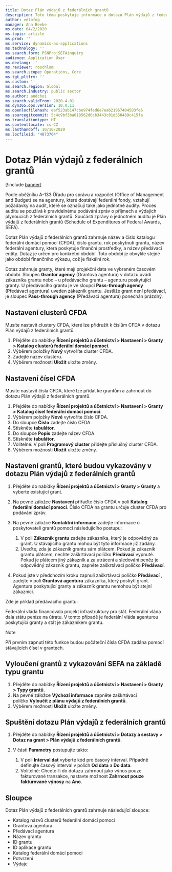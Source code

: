 ```yaml
---
title: Dotaz Plán výdajů z federálních grantů
description: Toto téma poskytuje informace o dotazu Plán výdajů z federálních grantů.
author: velofog
manager: Ann Beebe
ms.date: 04/2/2020
ms.topic: article
ms.prod: ''
ms.service: dynamics-ax-applications
ms.technology: ''
ms.search.form: PSNProjSEFAinquiry
audience: Application User
ms.devlang: ''
ms.reviewer: roschlom
ms.search.scope: Operations, Core
ms.tgt_pltfrm: ''
ms.custom: ''
ms.search.region: Global
ms.search.industry: public sector
ms.author: andchoi
ms.search.validFrom: 2020-4-01
ms.dyn365.ops.version: 10.0.11
ms.openlocfilehash: eaf523ab147cbe974fed6e7eab21967404583fe6
ms.sourcegitcommit: 5c4c9bf3ba018562d6cb3443c01d550489c415fa
ms.translationtype: HT
ms.contentlocale: cs-CZ
ms.lasthandoff: 10/16/2020
ms.locfileid: "4073764"
---
```

# <a name="schedule-of-expenditures-of-federal-awards-inquiry"></a>Dotaz Plán výdajů z federálních grantů

[!include [banner](../includes/banner.md)]

Podle oběžníku A-133 Úřadu pro správu a rozpočet (Office of Management and Budget) se na agentury, které dostávají federální fondy, vztahují požadavky na audit, které se označují také jako jednotné audity. Proces auditu se používá k pravidelnému podávání zpráv o příjmech a výdajích plynoucích z federálních grantů. Součástí zprávy o jednotném auditu je Plán výdajů z federálních grantů (Schedule of Expenditures of Federal Awards, SEFA).

Dotaz Plán výdajů z federálních grantů zahrnuje název a číslo katalogu federální domácí pomoci (CFDA), číslo grantu, rok poskytnutí grantu, název federální agentury, která poskytuje finanční prostředky, a název předávací entity. Dotaz je určen pro konkrétní období. Toto období je obvykle stejné jako období finančního výkazu, což je fiskální rok.

Dotaz zahrnuje granty, které mají projekční data ve vybraném časovém období. Sloupec **Grantor agency** (Grantová agentura) v dotazu uvádí zákazníka grantu nebo – u předávacího grantu – agenturu poskytující granty. U předávacího grantu je ve sloupci **Pass-through agency** (Předávací agentura) uveden zákazník grantu. Jestliže grant není předávací, je sloupec **Pass-through agency** (Předávací agentura) ponechán prázdný.

## <a name="set-up-the-cfda-clusters"></a>Nastavení clusterů CFDA

Musíte nastavit clustery CFDA, které lze přidružit k číslům CFDA v dotazu Plán výdajů z federálních grantů.

1. Přejděte do nabídky **Řízení projektů a účetnictví \> Nastavení \> Granty \> Katalog clusterů federální domácí pomoci**.
2. Výběrem položky **Nový** vytvoříte cluster CFDA.
3. Zadejte název clusteru.
4. Výběrem možnosti **Uložit** uložte změny.

## <a name="set-up-cfda-numbers"></a>Nastavení čísel CFDA

Musíte nastavit čísla CFDA, které lze přidat ke grantům a zahrnout do dotazu Plán výdajů z federálních grantů.

1. Přejděte do nabídky **Řízení projektů a účetnictví \> Nastavení \> Granty \> Katalog čísel federální domácí pomoci**.
2. Výběrem položky **Nové** vytvoříte číslo CFDA.
3. Do sloupce **Číslo** zadejte číslo CFDA.
4. Stiskněte **tabulátor**.
5. Do sloupce **Popis** zadejte název CFDA.
6. Stiskněte **tabulátor**.
7. Volitelné: V poli **Programový cluster** přidejte příslušný cluster CFDA.
8. Výběrem možnosti **Uložit** uložte změny.

## <a name="set-up-grants-to-report-for-the-schedule-of-expenditures-of-federal-awards-inquiry"></a>Nastavení grantů, které budou vykazovány v dotazu Plán výdajů z federálních grantů

1. Přejděte do nabídky **Řízení projektů a účetnictví \> Granty \> Granty** a vyberte existující grant.
2. Na pevné záložce **Nastavení** přiřaďte číslo CFDA v poli **Katalog federální domácí pomoci**. Číslo CFDA na grantu určuje cluster CFDA pro podávání zpráv.
3. Na pevné záložce **Kontaktní informace** zadejte informace o poskytovateli grantů pomocí následujícího postupu:

    1. V poli **Zákazník grantu** zadejte zákazníka, který je odpovědný za grant. U stávajícího grantu mohou být tyto informace již zadány.
    2. Uveďte, zda je zákazník grantu sám plátcem. Pokud je zákazník grantu plátcem, nechte zaškrtávací políčko **Předávací** vypnuté. Pokud je plátcem jiný zákazník a za utrácení a sledování peněz je odpovědný zákazník grantu, zapněte zaškrtávací políčko **Předávací**.

4. Pokud jste v předchozím kroku zapnuli zaškrtávací políčko **Předávací** , zadejte v poli **Grantová agentura** zákazníka, který poskytl grant. Agentura poskytující granty a zákazník grantu nemohou být stejní zákazníci.

Zde je příklad předávacího grantu:

Federální vláda financovala projekt infrastruktury pro stát. Federální vláda dala státu peníze na útratu. V tomto případě je federální vláda agenturou poskytující granty a stát je zákazníkem grantu.

> [!NOTE] 
> Při prvním zapnutí této funkce budou počáteční čísla CFDA zadána pomocí stávajících čísel v grantech.

## <a name="exclude-grants-from-sefa-reporting-based-on-the-grant-type"></a>Vyloučení grantů z vykazování SEFA na základě typu grantu

1. Přejděte do nabídky **Řízení projektů a účetnictví \> Nastavení \> Granty \> Typy grantů**.
2. Na pevné záložce **Výchozí informace** zapněte zaškrtávací políčko **Vyloučit z plánu výdajů z federálních grantů**.
3. Výběrem možnosti **Uložit** uložte změny.

## <a name="run-the-schedule-of-expenditures-of-federal-awards-inquiry"></a>Spuštění dotazu Plán výdajů z federálních grantů

1. Přejděte do nabídky **Řízení projektů a účetnictví \> Dotazy a sestavy \> Dotaz na grant \> Plán výdajů z federálních grantů**.
2. V části **Parametry** postupujte takto:

    1. V poli **Interval dat** vyberte kód pro časový interval. Případně definujte časový interval v polích **Od data** a **Do data**.
    2. Volitelné: Chcete-li do dotazu zahrnout jako výnos pouze fakturované transakce, nastavte možnost **Zahrnout pouze fakturované výnosy** na **Ano**.

## <a name="columns"></a>Sloupce

Dotaz Plán výdajů z federálních grantů zahrnuje následující sloupce:

- Katalog názvů clusterů federální domácí pomoci
- Grantová agentura
- Předávací agentura
- Název grantu
- ID grantu
- ID aplikace grantu
- Katalog federální domácí pomoci
- Potvrzení
- Výdaje
